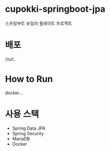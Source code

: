 # cupokki-springboot-jpa
스프링부트 보일러 플레이트 프로젝트

# 배포
  //url..

# How to Run 
  docker... 

# 사용 스택
  - Spring Data JPA
  - Spring Security
  - MariaDB
  - Docker
